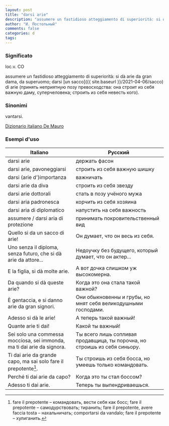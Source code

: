 ```yaml
---
layout: post
title: "darsi arie"
description: "assumere un fastidioso atteggiamento di superiorità: si dà arie da gran dama, da superuomo; darsi un sacco di arie (принять неприятную позу превосходства: она строит из себя важную даму, суперчеловека; строить из себя невесть кого)."
author: "И. Постольный"
comments: false
categories: d
tags:
---
```


### Significato

loc.v. CO

assumere un fastidioso atteggiamento di superiorità: si dà arie da gran dama, da superuomo; darsi [un sacco]({{ site.baseurl }}/2021-04-06/sacco) di arie (принять неприятную позу превосходства: она строит из себя важную даму, суперчеловека; строить из себя невесть кого).

### Sinonimi

vantarsi.

[Dizionario italiano De Mauro](https://dizionario.internazionale.it/parola/darsi-arie)

### Esempi d'uso

| Italiano | Русский |
|----------|---------|
|darsi arie|держать фасон|
|darsi arie, pavoneggiarsi|строить из себя важную шишку|
|darsi (arie d')importanza|важничать|
|darsi arie da diva|строить из себя звезду|
|darsi arie dottorali|стать в позу учёного мужа|
|darsi aria padronesca|корчить из себя хозяина|
|darsi aria di diplomatico|напустить на себя важность|
|assumere / darsi aria di protezione|принимать покровительственный вид|
|Quello si da un sacco di arie!|Он думает, что он весь из себя.|
|Uno senza il diploma, senza futuro, che si dà arie da attore...|Недоучку без будущего, который думает, что он актер...|
|E la figlia, si dà molte arie.|А вот дочка слишком уж высокомерна.|
|Da quando si dà queste arie?|Когда это она стала такой важной?|
|È gentaccia, e si danno arie da gran signori.|Они обыкновенны и грубы, но мнят себя великодушными господами.|
|Adesso si dà le arie!|А теперь такой важный!|
|Quante arie ti dai!|Какой ты важный!|
|Sei solo una commessa mocciosa, sei immonda, ma ti dai arie da signora.|Ты всего лишь сопливая продавщица, ты порочна, но строишь из себя синьору.|
|Ti dai arie da grande capo, ma sai solo fare il prepotente[^1].|Ты строишь из себя босса, но умеешь только командовать.|
|Perché ti dai arie da capo?|Когда это ты стал боссом?|
|Adesso ti dai arie.|Теперь ты выпендриваешься.|

[^1]: fare il prepotente – командовать, вести себя как босс; fare il prepotente – самодурствовать; тиранить; fare il prepotente, avere faccia tosta – нахальничать; comportarsi da vandalo; fare il prepotente – хулиганить.